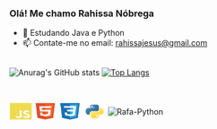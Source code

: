 ### Olá! Me chamo Rahissa Nóbrega


- 🌱 Estudando Java e Python
- 📫 Contate-me no email: rahissajesus@gmail.com

##

![Anurag's GitHub stats](https://github-readme-stats.vercel.app/api?username=rahissanobrega&show_icons=true&theme=radical)
[![Top Langs](https://github-readme-stats.vercel.app/api/top-langs/?username=rahissanobrega&theme=radical)](https://github.com/rahissanobrega/github-readme-stats)

##
<div style="display: inline_block"><br>
  <img align="center" alt="Rafa-Js" height="30" width="40" src="https://raw.githubusercontent.com/devicons/devicon/master/icons/javascript/javascript-plain.svg">
  <img align="center" alt="Rafa-HTML" height="30" width="40" src="https://raw.githubusercontent.com/devicons/devicon/master/icons/html5/html5-original.svg">
  <img align="center" alt="Rafa-CSS" height="30" width="40" src="https://raw.githubusercontent.com/devicons/devicon/master/icons/css3/css3-original.svg">
  <img align="center" alt="Rafa-Python" height="30" width="40" src="https://raw.githubusercontent.com/devicons/devicon/master/icons/python/python-original.svg">
  <img align="center" alt="Rafa-Python" height="30" width="40" src="https://cdn.jsdelivr.net/gh/devicons/devicon/icons/java/java-original.svg" />

  
      
          
